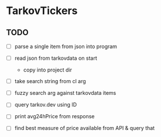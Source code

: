# TarkovTickers

## TODO
- [ ] parse a single item from json into program
- [ ] read json from tarkovdata on start
    - copy into project dir
- [ ] take search string from cl arg
- [ ] fuzzy search arg against tarkovdata items
- [ ] query tarkov.dev using ID
- [ ] print avg24hPrice from response
- [ ] find best measure of price available from API & query that 

